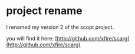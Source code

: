 project rename
==============

I renamed my version 2 of the scopt project.

you will find it here: [http://github.com/xfire/scarg](http://github.com/xfire/scarg)
